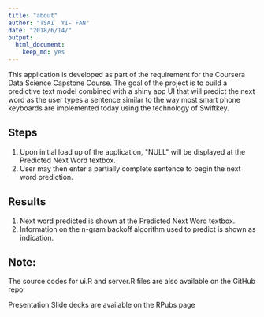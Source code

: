 ```yaml
---
title: "about"
author: "TSAI  YI- FAN"
date: "2018/6/14/"
output: 
  html_document: 
    keep_md: yes
---
```


This application is developed as part of the requirement for the Coursera Data Science Capstone Course. The goal of the project is to build a predictive text model combined with a shiny app UI that will predict the next word as the user types a sentence similar to the way most smart phone keyboards are implemented today using the technology of Swiftkey.

Steps
---
1. Upon initial load up of the application, "NULL" will be displayed at the Predicted Next Word textbox.
2. User may then enter a partially complete sentence to begin the next word prediction.

Results
----
1. Next word predicted is shown at the Predicted Next Word textbox.
2. Information on the n-gram backoff algorithm used to predict is shown as indication.

Note:
----
The source codes for ui.R and server.R files are also available on the GitHub repo

Presentation Slide decks are available on the RPubs page
